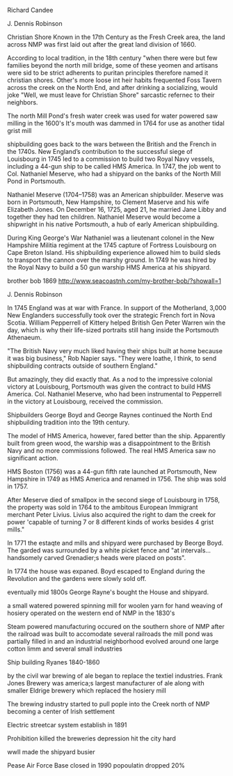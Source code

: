 Richard Candee

J. Dennis Robinson

Christian Shore Known in the 17th Century as the Fresh Creek area, the land across NMP was first laid out after the great land division of 1660.

According to local tradition, in the 18th century "when there were but few families beyond the north mill bridge, some of these yeomen and artisans were sid to be strict adherents to puritan principles therefore named it christian shores. Other's more loose int heir habits frequented Foss Tavern across the creek on the North End, and after drinking a socializing, would joke "Well, we must leave for Christian Shore" sarcastic refernec to their neighbors.

The north Mill Pond's fresh water creek was used for water powered saw milling in the 1600's It's mouth was dammed in 1764 for use as another tidal grist mill

shipbuilding goes back to the wars between the British and the French in the 1740s. New England’s contribution to the successful siege of Louisbourg in 1745 led to a commission to build two Royal Navy vessels, including a 44-gun ship to be called HMS America.
In 1747, the job went to Col. Nathaniel Meserve, who had a shipyard on the banks of the North Mill Pond in Portsmouth.

Nathaniel Meserve (1704–1758) was an American shipbuilder. Meserve was born in Portsmouth, New Hampshire, to Clement Maserve and his wife Elizabeth Jones. On December 16, 1725, aged 21, he married Jane Libby and together they had ten children. Nathaniel Meserve would become a shipwright in his native Portsmouth, a hub of early American shipbuilding.

During King George's War Nathaniel was a lieutenant colonel in the New Hampshire Militia regiment at the 1745 capture of Fortress Louisbourg on Cape Breton Island. His shipbuilding experience allowed him to build sleds to transport the cannon over the marshy ground. In 1749 he was hired by the Royal Navy to build a 50 gun warship HMS America at his shipyard.

brother bob 1869
http://www.seacoastnh.com/my-brother-bob/?showall=1

J. Dennis Robinson

In 1745 England was at war with France. In support of the Motherland, 3,000 New Englanders successfully took over the strategic French fort in Nova Scotia. William Pepperrell of Kittery helped British Gen Peter Warren win the day, which is why their life-sized portraits still hang inside the Portsmouth Athenaeum.

"The British Navy very much liked having their ships built at home because it was big business," Rob Napier says. "They were loathe, I think, to send shipbuilding contracts outside of southern England."

But amazingly, they did exactly that. As a nod to the impressive colonial victory at Louisbourg, Portsmouth was given the contract to build HMS America. Col. Nathaniel Meserve, who had been instrumental to Pepperrell in the victory at Louisbourg, received the commission. 

 Shipbuilders George Boyd and George Raynes continued the North End shipbuilding tradition into the 19th century.

The model of HMS America, however, fared better than the ship. Apparently built from green wood, the warship was a disappointment to the British Navy and no more commissions followed. The real HMS America saw no significant action. 

HMS Boston (1756) was a 44-gun fifth rate launched at Portsmouth, New Hampshire in 1749 as HMS America and renamed in 1756. The ship was sold in 1757.

After Meserve died of smallpox in the second siege of Louisbourg in 1758, the property was sold in 1764 to the ambitous European Immigrant merchant Peter Livius. Livius also acquired the right to dam the creek for power 'capable of turning 7 or 8 different kinds of works besides 4 grist mills."

In 1771 the estaqte and mills and shipyard were purchased by Beorge Boyd.
The garded was surrounded by a white picket fence and "at intervals... handsomely carved Grenadier;s heads were placed on posts". 

In 1774 the house was expaned. Boyd escaped to England during the Revolution and the gardens were slowly sold off.

eventually mid 1800s George Rayne's bought the House and shipyard.


a small watered powered spinning mill for woolen yarn for hand weaving of hosiery operated on the western end of NMP in the 1830's

Steam powered manufacturing occured on the southern shore of NMP after the railroad was built
to accomodate several railroads the mill pond was partially filled in and an industrial neighborhood evolved around one large cotton limm and several small industries

Ship building Ryanes 1840-1860

by the civil war brewing of ale began to replace the textiel industries. Frank Jones Brewery was america;s largest manufacturer of ale along with smaller Eldrige brewery which replaced the hosiery mill

The brewing industry started to pull pople into the Creek north of NMP becoming a center of Irish settlement

Electric streetcar system establish in 1891

Prohibition killed the breweries
depression hit the city hard

wwII made the shipyard busier

Pease Air Force Base closed in 1990 popoulatin dropped 20%
